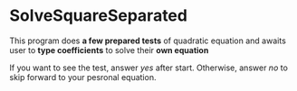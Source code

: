 # SolveSquareSeparated
This program does **a few prepared tests** of quadratic equation
and awaits user to **type coefficients** to solve their **own equation**

If you want to see the test, answer _yes_ after start.
Otherwise, answer _no_ to skip forward to your pesronal equation.

